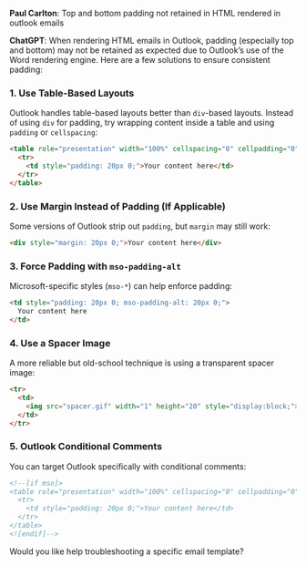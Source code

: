 **Paul Carlton**: Top and bottom padding not retained in HTML rendered in outlook emails

**ChatGPT**: When rendering HTML emails in Outlook, padding (especially top and bottom) may not be retained as expected due to Outlook’s use of the Word rendering engine. Here are a few solutions to ensure consistent padding:

### 1. **Use Table-Based Layouts**
Outlook handles table-based layouts better than `div`-based layouts. Instead of using `div` for padding, try wrapping content inside a table and using `padding` or `cellspacing`:

```html
<table role="presentation" width="100%" cellspacing="0" cellpadding="0">
  <tr>
    <td style="padding: 20px 0;">Your content here</td>
  </tr>
</table>
```

### 2. **Use Margin Instead of Padding (If Applicable)**
Some versions of Outlook strip out `padding`, but `margin` may still work:

```html
<div style="margin: 20px 0;">Your content here</div>
```

### 3. **Force Padding with `mso-padding-alt`**
Microsoft-specific styles (`mso-*`) can help enforce padding:

```html
<td style="padding: 20px 0; mso-padding-alt: 20px 0;">
  Your content here
</td>
```

### 4. **Use a Spacer Image**
A more reliable but old-school technique is using a transparent spacer image:

```html
<tr>
  <td>
    <img src="spacer.gif" width="1" height="20" style="display:block;">
  </td>
</tr>
```

### 5. **Outlook Conditional Comments**
You can target Outlook specifically with conditional comments:

```html
<!--[if mso]>
<table role="presentation" width="100%" cellspacing="0" cellpadding="0">
  <tr>
    <td style="padding: 20px 0;">Your content here</td>
  </tr>
</table>
<![endif]-->
```

Would you like help troubleshooting a specific email template?

